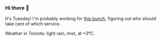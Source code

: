 ### Hi there :wave:

It's Tuesday! I'm probably working for [this bunch](https://github.com/kohofinancial), figuring out who should take care of which service.

Weather in Toronto: light rain, mist, at +3°C.
